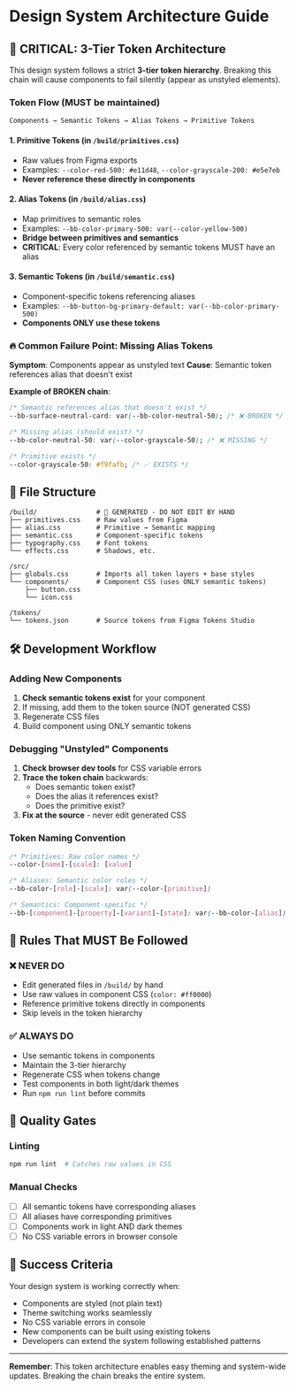 # Design System Architecture Guide

## 🚨 CRITICAL: 3-Tier Token Architecture

This design system follows a strict **3-tier token hierarchy**. Breaking this chain will cause components to fail silently (appear as unstyled elements).

### Token Flow (MUST be maintained)

```
Components → Semantic Tokens → Alias Tokens → Primitive Tokens
```

#### 1. **Primitive Tokens** (in `/build/primitives.css`)
- Raw values from Figma exports
- Examples: `--color-red-500: #e11d48`, `--color-grayscale-200: #e5e7eb`
- **Never reference these directly in components**

#### 2. **Alias Tokens** (in `/build/alias.css`)
- Map primitives to semantic roles
- Examples: `--bb-color-primary-500: var(--color-yellow-500)`
- **Bridge between primitives and semantics**
- **CRITICAL**: Every color referenced by semantic tokens MUST have an alias

#### 3. **Semantic Tokens** (in `/build/semantic.css`)
- Component-specific tokens referencing aliases
- Examples: `--bb-button-bg-primary-default: var(--bb-color-primary-500)`
- **Components ONLY use these tokens**

### 🔥 Common Failure Point: Missing Alias Tokens

**Symptom**: Components appear as unstyled text
**Cause**: Semantic token references alias that doesn't exist

**Example of BROKEN chain**:
```css
/* Semantic references alias that doesn't exist */
--bb-surface-neutral-card: var(--bb-color-neutral-50); /* ❌ BROKEN */

/* Missing alias (should exist) */
--bb-color-neutral-50: var(--color-grayscale-50); /* ❌ MISSING */

/* Primitive exists */
--color-grayscale-50: #f9fafb; /* ✅ EXISTS */
```

## 📁 File Structure

```
/build/               # 🚨 GENERATED - DO NOT EDIT BY HAND
├── primitives.css    # Raw values from Figma
├── alias.css         # Primitive → Semantic mapping
├── semantic.css      # Component-specific tokens
├── typography.css    # Font tokens
└── effects.css       # Shadows, etc.

/src/
├── globals.css       # Imports all token layers + base styles
└── components/       # Component CSS (uses ONLY semantic tokens)
    ├── button.css
    └── icon.css

/tokens/
└── tokens.json       # Source tokens from Figma Tokens Studio
```

## 🛠 Development Workflow

### Adding New Components
1. **Check semantic tokens exist** for your component
2. If missing, add them to the token source (NOT generated CSS)
3. Regenerate CSS files
4. Build component using ONLY semantic tokens

### Debugging "Unstyled" Components
1. **Check browser dev tools** for CSS variable errors
2. **Trace the token chain** backwards:
   - Does semantic token exist?
   - Does the alias it references exist?
   - Does the primitive exist?
3. **Fix at the source** - never edit generated CSS

### Token Naming Convention
```css
/* Primitives: Raw color names */
--color-[name]-[scale]: [value]

/* Aliases: Semantic color roles */
--bb-color-[role]-[scale]: var(--color-[primitive])

/* Semantics: Component-specific */
--bb-[component]-[property]-[variant]-[state]: var(--bb-color-[alias])
```

## 🚨 Rules That MUST Be Followed

### ❌ NEVER DO
- Edit generated files in `/build/` by hand
- Use raw values in component CSS (`color: #ff0000`)
- Reference primitive tokens directly in components
- Skip levels in the token hierarchy

### ✅ ALWAYS DO
- Use semantic tokens in components
- Maintain the 3-tier hierarchy
- Regenerate CSS when tokens change
- Test components in both light/dark themes
- Run `npm run lint` before commits

## 🔧 Quality Gates

### Linting
```bash
npm run lint  # Catches raw values in CSS
```

### Manual Checks
- [ ] All semantic tokens have corresponding aliases
- [ ] All aliases have corresponding primitives
- [ ] Components work in light AND dark themes
- [ ] No CSS variable errors in browser console

## 🎯 Success Criteria

Your design system is working correctly when:
- Components are styled (not plain text)
- Theme switching works seamlessly
- No CSS variable errors in console
- New components can be built using existing tokens
- Developers can extend the system following established patterns

---
**Remember**: This token architecture enables easy theming and system-wide updates. Breaking the chain breaks the entire system.